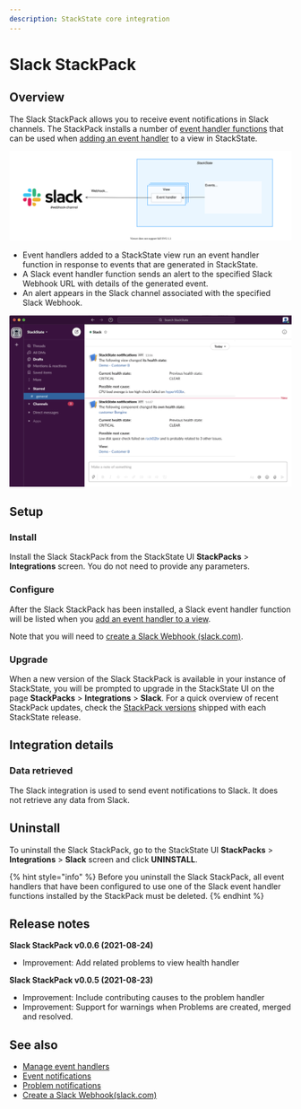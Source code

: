 ```yaml
---
description: StackState core integration
---
```


# Slack StackPack

## Overview

The Slack StackPack allows you to receive event notifications in Slack channels. The StackPack installs a number of [event handler functions](/develop/developer-guides/custom-functions/event-handler-functions.md) that can be used when [adding an event handler](/use/stackstate-ui/views/manage-event-handlers.md#add-event-handler) to a view in StackState.

![Slack StackPack](/.gitbook/assets/stackpack-slack.svg)

* Event handlers added to a StackState view run an event handler function in response to events that are generated in StackState.
* A Slack event handler function sends an alert to the specified Slack Webhook URL with details of the generated event.
* An alert appears in the Slack channel associated with the specified Slack Webhook.

![Slack alert](/.gitbook/assets/slack_alert.png)

## Setup

### Install

Install the Slack StackPack from the StackState UI **StackPacks** > **Integrations** screen. You do not need to provide any parameters.

### Configure

After the Slack StackPack has been installed, a Slack event handler function will be listed when you [add an event handler to a view](/use/stackstate-ui/views/manage-event-handlers.md#add-event-handler).

Note that you will need to [create a Slack Webhook \(slack.com\)](https://api.slack.com/messaging/webhooks).

### Upgrade

When a new version of the Slack StackPack is available in your instance of StackState, you will be prompted to upgrade in the StackState UI on the page **StackPacks** > **Integrations** > **Slack**. For a quick overview of recent StackPack updates, check the [StackPack versions](/setup/upgrade-stackstate/stackpack-versions.md) shipped with each StackState release.

## Integration details

### Data retrieved

The Slack integration is used to send event notifications to Slack. It does not retrieve any data from Slack.

## Uninstall

To uninstall the Slack StackPack, go to the StackState UI **StackPacks** > **Integrations** > **Slack** screen and click **UNINSTALL**.

{% hint style="info" %}
Before you uninstall the Slack StackPack, all event handlers that have been configured to use one of the Slack event handler functions installed by the StackPack must be deleted.
{% endhint %}

## Release notes

**Slack StackPack v0.0.6 (2021-08-24)**

* Improvement: Add related problems to view health handler

**Slack StackPack v0.0.5 (2021-08-23)**

* Improvement: Include contributing causes to the problem handler
* Improvement: Support for warnings when Problems are created, merged and resolved.


## See also

* [Manage event handlers](/use/stackstate-ui/views/manage-event-handlers.md)
* [Event notifications](/use/metrics-and-events/event-notifications.md)
* [Problem notifications](/use/problem-analysis/problem_notifications.md)
* [Create a Slack Webhook\(slack.com\)](https://api.slack.com/messaging/webhooks)
